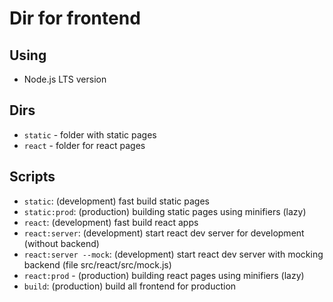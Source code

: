 # Dir for frontend

## Using

- Node.js LTS version

## Dirs

- `static` - folder with static pages
- `react` - folder for react pages

## Scripts

- `static`: (development) fast build static pages
- `static:prod`: (production) building static pages using minifiers (lazy)
- `react`: (development) fast build react apps
- `react:server`: (development) start react dev server for development (without backend)
- `react:server --mock`: (development) start react dev server with mocking backend (file src/react/src/mock.js)
- `react:prod` - (production) building react pages using minifiers (lazy)
- `build`: (production) build all frontend for production
